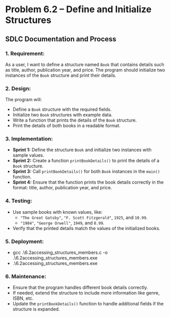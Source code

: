 # Problem 6.2 – Define and Initialize Structures

## SDLC Documentation and Process

### 1. **Requirement:**
   As a user, I want to define a structure named `Book` that contains details such as title, author, publication year, and price. The program should initialize two instances of the `Book` structure and print their details.

### 2. **Design:**
   The program will:
   - Define a `Book` structure with the required fields.
   - Initialize two `Book` structures with example data.
   - Write a function that prints the details of the `Book` structure.
   - Print the details of both books in a readable format.

### 3. **Implementation:**
   - **Sprint 1:** Define the structure `Book` and initialize two instances with sample values.
   - **Sprint 2:** Create a function `printBookDetails()` to print the details of a `Book` structure.
   - **Sprint 3:** Call `printBookDetails()` for both `Book` instances in the `main()` function.
   - **Sprint 4:** Ensure that the function prints the book details correctly in the format: title, author, publication year, and price.

### 4. **Testing:**
   - Use sample books with known values, like:
     - `"The Great Gatsby"`, `"F. Scott Fitzgerald"`, `1925`, and `10.99`.
     - `"1984"`, `"George Orwell"`, `1949`, and `8.99`.
   - Verify that the printed details match the values of the initialized books.

### 5. **Deployment:**
   - gcc .\6.2accessing_structures_members.c -o .\6.2accessing_structures_members.exe
   - .\6.2accessing_structures_members.exe

### 6. **Maintenance:**
   - Ensure that the program handles different book details correctly.
   - If needed, extend the structure to include more information like genre, ISBN, etc.
   - Update the `printBookDetails()` function to handle additional fields if the structure is expanded.
